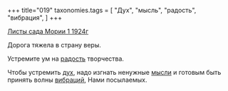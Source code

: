 +++
title="019"
taxonomies.tags = [
 "Дух",
 "мысль",
 "радость",
 "вибрация",
]
+++

[Листы сада Мории 1 1924г](/agni/1924)

Дорога тяжела в страну веры.   

Устремите ум на [радость](/tags/радость) творчества.   

Чтобы устремить [дух](/tags/Дух), надо изгнать ненужные [мысли](/tags/мысль) и готовым быть принять волны [вибраций](/tags/вибрация), Нами посылаемых.   

